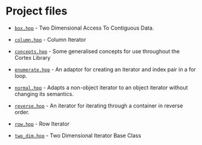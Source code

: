 # Project files

  - [`box.hpp`](doc_box.md#standardese-box-hpp) - Two Dimensional Access To Contiguous Data.

  - [`column.hpp`](doc_column.md#standardese-column-hpp) - Column Iterator

  - [`concepts.hpp`](doc_concepts.md#standardese-concepts-hpp) - Some generalised concepts for use throughout the Cortex Library

  - [`enumerate.hpp`](doc_enumerate.md#standardese-enumerate-hpp) - An adaptor for creating an iterator and index pair in a for loop.

  - [`normal.hpp`](doc_normal.md#standardese-normal-hpp) - Adapts a non-object iterator to an object iterator without changing its semantics.

  - [`reverse.hpp`](doc_reverse.md#standardese-reverse-hpp) - An iterator for iterating through a container in reverse order.

  - [`row.hpp`](doc_row.md#standardese-row-hpp) - Row Iterator

  - [`two_dim.hpp`](doc_two_dim.md#standardese-two_dim-hpp) - Two Dimensional Iterator Base Class
